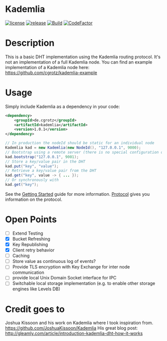 Kademlia
========
[![license](https://img.shields.io/github/license/cgrotz/kademlia.svg)](https://github.com/cgrotz/kademlia/blob/master/LICENSE)
[![release](https://img.shields.io/github/release/cgrotz/kademlia.svg)](https://github.com/cgrotz/kademlia/releases/latest)
[![Build](https://github.com/cgrotz/kademlia/workflows/Java%20CI%20with%20Maven/badge.svg?branch=master&event=push)](https://github.com/cgrotz/kademlia/actions?query=workflow%3A%22Java+CI+with+Maven%22)
[![CodeFactor](https://www.codefactor.io/repository/github/cgrotz/kademlia/badge)](https://www.codefactor.io/repository/github/cgrotz/kademlia)

# Description
This is a basic DHT implementation using the Kademlia routing protocol. It's not an implementation of a full Kademlia node.
You can find an example implementation of a Kademlia node here: https://github.com/cgrotz/kademlia-example

# Usage
Simply include Kademlia as a dependency in your code:
```xml
<dependency>
    <groupId>de.cgrotz</groupId>
    <artifactId>kademlia</artifactId>
    <version>1.0.1</version>
</dependency>
```

```java
// In production the nodeId should be static for an individual node
Kademlia kad = new Kademlia(new NodeId(), "127.0.0.1", 9000);
// Bootstrap using a remote server (there is no special configuration on the remote server necessary)
kad.bootstrap("127.0.0.1", 9001);
// Store a key/value pair in the DHT
kad.put("key", "value");
// Retrieve a key/value pair from the DHT
kad.get("key", value -> { ... });
// Or synchronously with
kad.get("key");
```

See the [Getting Started](docs/Getting_Started.md) guide for more information. [Protocol](docs/protocol.md) gives you information on the protocol.

# Open Points
- [ ] Extend Testing
- [x] Bucket Refreshing
- [x] Key Republishing
- [x] Client retry behavior
- [ ] Caching
- [ ] Store value as continuous log of events?
- [ ] Provide TLS encryption with Key Exchange for inter node communication
- [ ] provide local Unix Domain Socket interface for IPC
- [ ] Switchable local storage implementation (e.g. to enable other storage engines like Levels DB)

# Credit goes to
Joshua Kissoon and his work on Kademlia where I took inspiration from. https://github.com/JoshuaKissoon/Kademlia
His great blog post: http://gleamly.com/article/introduction-kademlia-dht-how-it-works

